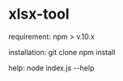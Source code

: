 # xlsx-tool

requirement: npm > v.10.x

installation:
git clone
npm install

help:
node index.js --help
